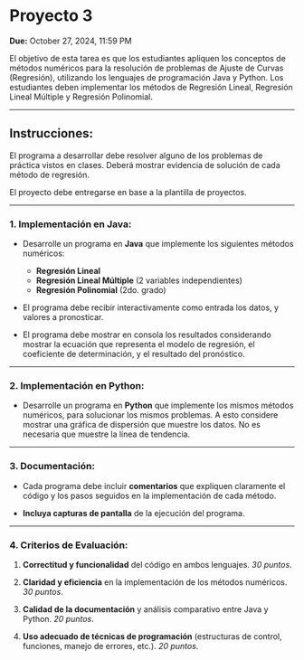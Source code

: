 # Proyecto 3

**Due:** October 27, 2024, 11:59 PM


El objetivo de esta tarea es que los estudiantes apliquen los conceptos de métodos numéricos para la resolución de problemas de Ajuste de Curvas (Regresión), utilizando los lenguajes de programación Java y Python. Los estudiantes deben implementar los métodos de Regresión Lineal, Regresión Lineal Múltiple y Regresión Polinomial.

---

## Instrucciones:

El programa a desarrollar debe resolver alguno de los problemas de práctica vistos en clases. Deberá mostrar evidencia de solución de cada método de regresión.

El proyecto debe entregarse en base a la plantilla de proyectos.

---

### 1. Implementación en Java:

- Desarrolle un programa en **Java** que implemente los siguientes métodos numéricos:
  - **Regresión Lineal**
  - **Regresión Lineal Múltiple** (2 variables independientes)
  - **Regresión Polinomial** (2do. grado)

- El programa debe recibir interactivamente como entrada los datos, y valores a pronosticar.

- El programa debe mostrar en consola los resultados considerando mostrar la ecuación que representa el modelo de regresión, el coeficiente de determinación, y el resultado del pronóstico.

---

### 2. Implementación en Python:

- Desarrolle un programa en **Python** que implemente los mismos métodos numéricos, para solucionar los mismos problemas. A esto considere mostrar una gráfica de dispersión que muestre los datos. No es necesaria que muestre la línea de tendencia.

---

### 3. Documentación:

- Cada programa debe incluir **comentarios** que expliquen claramente el código y los pasos seguidos en la implementación de cada método.
  
- **Incluya capturas de pantalla** de la ejecución del programa.

---

### 4. Criterios de Evaluación:

1. **Correctitud y funcionalidad** del código en ambos lenguajes. *30 puntos*.

2. **Claridad y eficiencia** en la implementación de los métodos numéricos. *30 puntos*.

3. **Calidad de la documentación** y análisis comparativo entre Java y Python. *20 puntos*.

4. **Uso adecuado de técnicas de programación** (estructuras de control, funciones, manejo de errores, etc.). *20 puntos*.
